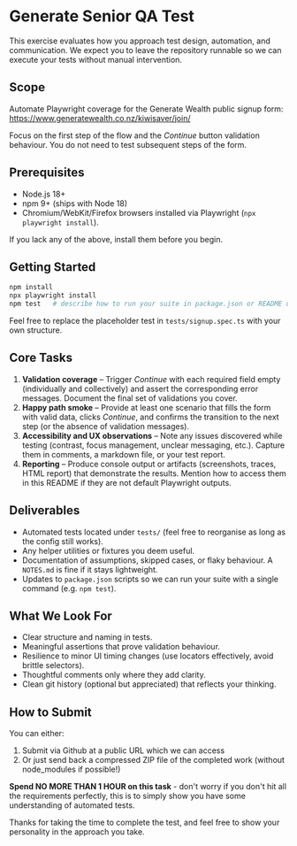 # Generate Senior QA Test

This exercise evaluates how you approach test design, automation, and communication. We expect you to leave the repository runnable so we can execute your tests without manual intervention.

## Scope
Automate Playwright coverage for the Generate Wealth public signup form:
https://www.generatewealth.co.nz/kiwisaver/join/

Focus on the first step of the flow and the *Continue* button validation behaviour. You do not need to test subsequent steps of the form.

## Prerequisites
- Node.js 18+
- npm 9+ (ships with Node 18)
- Chromium/WebKit/Firefox browsers installed via Playwright (`npx playwright install`).

If you lack any of the above, install them before you begin.

## Getting Started
```bash
npm install
npx playwright install
npm test   # describe how to run your suite in package.json or README updates
```
Feel free to replace the placeholder test in `tests/signup.spec.ts` with your own structure.

## Core Tasks
1. **Validation coverage** – Trigger *Continue* with each required field empty (individually and collectively) and assert the corresponding error messages. Document the final set of validations you cover.
2. **Happy path smoke** – Provide at least one scenario that fills the form with valid data, clicks *Continue*, and confirms the transition to the next step (or the absence of validation messages).
3. **Accessibility and UX observations** – Note any issues discovered while testing (contrast, focus management, unclear messaging, etc.). Capture them in comments, a markdown file, or your test report.
4. **Reporting** – Produce console output or artifacts (screenshots, traces, HTML report) that demonstrate the results. Mention how to access them in this README if they are not default Playwright outputs.

## Deliverables
- Automated tests located under `tests/` (feel free to reorganise as long as the config still works).
- Any helper utilities or fixtures you deem useful.
- Documentation of assumptions, skipped cases, or flaky behaviour. A `NOTES.md` is fine if it stays lightweight.
- Updates to `package.json` scripts so we can run your suite with a single command (e.g. `npm test`).

## What We Look For
- Clear structure and naming in tests.
- Meaningful assertions that prove validation behaviour.
- Resilience to minor UI timing changes (use locators effectively, avoid brittle selectors).
- Thoughtful comments only where they add clarity.
- Clean git history (optional but appreciated) that reflects your thinking.

## How to Submit
You can either:
1. Submit via Github at a public URL which we can access
2. Or just send back a compressed ZIP file of the completed work (without node_modules if possible!)

**Spend NO MORE THAN 1 HOUR on this task** - don't worry if you don't hit all the requirements perfectly, this is to simply show you have some understanding of automated tests. 

Thanks for taking the time to complete the test, and feel free to show your personality in the approach you take.
